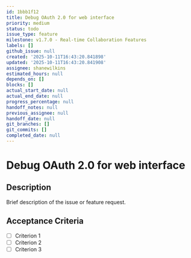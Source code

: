```yaml
---
id: 1bbb1f12
title: Debug OAuth 2.0 for web interface
priority: medium
status: todo
issue_type: feature
milestone: v1.7.0 - Real-time Collaboration Features
labels: []
github_issue: null
created: '2025-10-11T16:43:20.841898'
updated: '2025-10-11T16:43:20.841908'
assignee: shanewilkins
estimated_hours: null
depends_on: []
blocks: []
actual_start_date: null
actual_end_date: null
progress_percentage: null
handoff_notes: null
previous_assignee: null
handoff_date: null
git_branches: []
git_commits: []
completed_date: null
---
```


# Debug OAuth 2.0 for web interface

## Description

Brief description of the issue or feature request.

## Acceptance Criteria

- [ ] Criterion 1
- [ ] Criterion 2
- [ ] Criterion 3